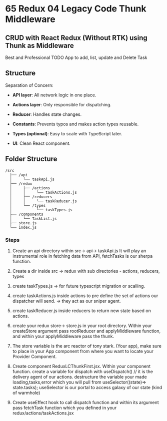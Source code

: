 # 65 Redux 04 Legacy Code Thunk Middleware

## CRUD with React Redux (Without RTK) using Thunk as Middleware

Best and Professional TODO App to add, list, update and Delete Task

## Structure

Separation of Concern:

- **API layer**: All network logic in one place.
- **Actions layer**: Only responsible for dispatching.
- **Reducer**: Handles state changes.
- **Constants**: Prevents typos and makes action types reusable.

- **Types (optional)**: Easy to scale with TypeScript later.
- **UI**: Clean React component.

## Folder Structure

```
/src
  ├── /api
  │     └── taskApi.js
  ├── /redux
  │     ├── /actions
  │     │     └── taskActions.js
  │     ├── /reducers
  │     │     └── taskReducer.js
  │     └── /types
  │           └── taskTypes.js
  ├── /components
  │     └── TaskList.js
  ├── store.js
  └── index.js
```

### Steps

1. Create an api directory within src-> api-> taskApi.js
   It will play an instrumental role in fetching data from API, fetchTasks is our sherpa function.

2. Create a dir inside src -> redux with sub directories - actions, reducers, types

3. create taskTypes.js -> for future typescript migration or scalling.

4. create taskActions.js inside actions to pre define the set of actions our dispatcher will send. -> they act as our sniper agent.

5. create taskReducer.js inside reducers to return new state based on actions.

6. create your redux store-> store.js in your root directory. Within your createStore argument pass rootReducer and applyMiddleware function, and within your applyMiddleware pass the thunk.

7. The store variable is the arc reactor of tony stark. (Your app), make sure to place in your App component from where you want to locate your Provider Component.

8. Create component ReduxLCThunkFirst.jsx. Within your component function. create a variable for dispatch with useDispatch() // it is the delivery agent of our actions.
destructure the variable your made loading,tasks,error which you will pull from useSelector((state)=> state.tasks);
useSelector is our portal to access galaxy of our state (kind of warmhole) 

9. Create useEffect hook to call dispatch function and within its argument pass fetchTask function which you defined in your redux/actions/taskActions.jsx

